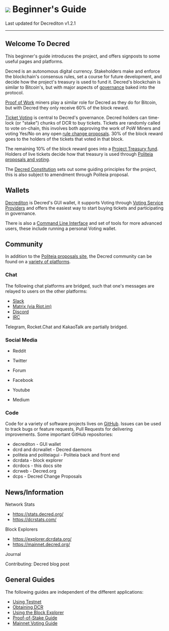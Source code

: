 # <img class="dcr-icon" src="/img/dcr-icons/Flag.svg" /> Beginner's Guide

Last updated for Decrediton v1.2.1

---

## Welcome To Decred 

This beginner's guide introduces the project, and offers signposts to some useful pages and platforms.

Decred is an autonomous digital currency. Stakeholders make and enforce the blockchain's consensus rules, set a course for future development, and decide how the project's treasury is used to fund it. Decred's blockchain is similar to Bitcoin's, but with major aspects of [governance](/governance/governance/) baked into the protocol. 

[Proof of Work](/mining/proof-of-work/) miners play a similar role for Decred as they do for Bitcoin, but with Decred they only receive 60% of the block reward.

[Ticket Voting](/mining/proof-of-stake/) is central to Decred's governance. Decred holders can time-lock (or "stake") chunks of DCR to buy tickets. Tickets are randomly called to vote on-chain, this involves both approving the work of PoW Miners and voting Yes/No on any open [rule change proposals](/getting-started/user-guides/agenda-voting/). 30% of the block reward goes to the holders of the tickets that voted in that block.

The remaining 10% of the block reward goes into a [Project Treasury fund](). Holders of live tickets decide how that treasury is used through [Politeia proposals and voting](/).

The [Decred Constitution](/getting-started/constitution/) sets out some guiding principles for the project, this is also subject to amendment through Politeia proposal.

## Wallets

[Decrediton](/getting-started/user-guides/decrediton-setup/) is Decred's GUI wallet, it supports Voting through [Voting Service Providers](https://decred.org/stakepools/) and offers the easiest way to start buying tickets and participating in governance.

There is also a [Command Line Interface](/getting-started/user-guides/cli-installation/) and set of tools for more advanced users, these include running a personal Voting wallet.

## Community

In addition to the [Politeia proposals site](www.proposals.decred.org), the Decred community can be found on a [variety of platforms](https://decred.org/community/).

### Chat 

The following chat platforms are bridged, such that one's messages are relayed to users on the other platforms:

* [Slack](https://slack.decred.org/)
* [Matrix (via Riot.im)](https://riot.im/app/#/room/#general:decred.org)
* [Discord](https://discord.gg/GJ2GXfz)
* [IRC](https://webchat.freenode.net/?channels=decred&uio=d4)

Telegram, Rocket.Chat and KakaoTalk are partially bridged.

### Social Media

* Reddit

* Twitter
* Forum
* Facebook
* Youtube
* Medium

### Code

Code for a variety of software projects lives on [GitHub](https://github.com/decred). Issues can be used to track bugs or feature requests, Pull Requests for delivering improvements. Some important GitHub repositories:

* decrediton - GUI wallet
* dcrd and dcrwallet - Decred daemons
* politeia and politeiagui - Politeia back and front end
* dcrdata - block explorer
* dcrdocs - this docs site
* dcrweb - Decred.org
* dcps - Decred Change Proposals

## News/Information

Network Stats

* https://stats.decred.org/
* https://dcrstats.com/

Block Explorers

* https://explorer.dcrdata.org/
* https://mainnet.decred.org/



Journal

Contributing: Decred blog post

## General Guides 

The following guides are independent of the different applications:

* [Using Testnet](/getting-started/using-testnet.md)
* [Obtaining DCR](/getting-started/obtaining-dcr.md)
* [Using the Block Explorer](/getting-started/using-the-block-explorer.md)
* [Proof-of-Stake Guide](/mining/proof-of-stake.md)
* [Mainnet Voting Guide](/getting-started/user-guides/agenda-voting.md)
